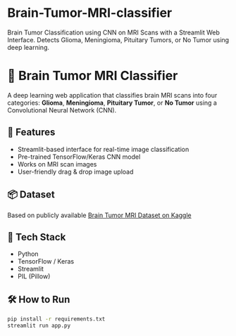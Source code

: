 # Brain-Tumor-MRI-classifier
Brain Tumor Classification using CNN on MRI Scans with a Streamlit Web Interface. Detects Glioma, Meningioma, Pituitary Tumors, or No Tumor using deep learning.
# 🧠 Brain Tumor MRI Classifier

A deep learning web application that classifies brain MRI scans into four categories: **Glioma**, **Meningioma**, **Pituitary Tumor**, or **No Tumor** using a Convolutional Neural Network (CNN).

## 🚀 Features
- Streamlit-based interface for real-time image classification
- Pre-trained TensorFlow/Keras CNN model
- Works on MRI scan images
- User-friendly drag & drop image upload

## 📦 Dataset
Based on publicly available [Brain Tumor MRI Dataset on Kaggle](https://www.kaggle.com/datasets)

## 🔧 Tech Stack
- Python
- TensorFlow / Keras
- Streamlit
- PIL (Pillow)

## 🛠️ How to Run

```bash
pip install -r requirements.txt
streamlit run app.py
